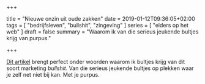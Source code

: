 +++

title = "Nieuwe onzin uit oude zakken"
date = 2019-01-12T09:36:05+02:00 
tags = [ "bedrijfsleven", "bullshit", "zingeving" ] 
series = [ "elders op het web" ] 
draft = false
summary = "Waarom ik van die serieus jeukende bultjes krijg van purpus."

+++

[Dit artikel](https://www.thenation.com/article/big-business-has-a-new-scam-the-purpose-paradigm/) brengt perfect onder woorden waarom ik bultjes krijg van dit soort marketing *bullshit*. Van die serieus jeukende bultjes op plekken waar je zelf net niet bij kan. Met je purpus.